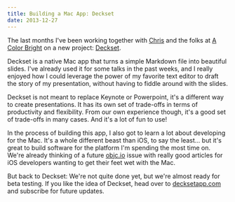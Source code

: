 ```yaml
---
title: Building a Mac App: Deckset
date: 2013-12-27
---
```


The last months I've been working together with [Chris](https://twitter.com/chriseidhof) and the folks at [A Color Bright](http://www.acolorbright.com) on a new project: [Deckset](http://www.decksetapp.com).

Deckset is a native Mac app that turns a simple Markdown file into beautiful slides. I've already used it for some talks in the past weeks, and I really enjoyed how I could leverage the power of my favorite text editor to draft the story of my presentation, without having to fiddle around with the slides.

Deckset is not meant to replace Keynote or Powerpoint, it's a different way to create presentations. It has its own set of trade-offs in terms of productivity and flexibility. From our own experience though, it's a good set of trade-offs in many cases. And it's a lot of fun to use!

In the process of building this app, I also got to learn a lot about developing for the Mac. It's a whole different beast than iOS, to say the least... but it's great to build software for the platform I'm spending the most time on. We're already thinking of a future [objc.io](http://www.objc.io) issue with really good articles for iOS developers wanting to get their feet wet with the Mac.

But back to Deckset: We're not quite done yet, but we're almost ready for beta testing. If you like the idea of Deckset, head over to [decksetapp.com](http://www.decksetapp.com) and subscribe for future updates.
